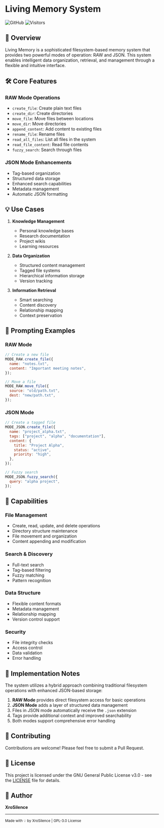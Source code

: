 # Living Memory System

![GitHub](https://img.shields.io/badge/license-GPL--3.0-blue.svg)
![Visitors](https://api.visitorbadge.io/api/visitors?path=https%3A%2F%2Fgithub.com%2FXroSilence%2Fliving-memory&countColor=%23263759)

## 🧠 Overview

Living Memory is a sophisticated filesystem-based memory system that provides two powerful modes of operation: RAW and JSON. This system enables intelligent data organization, retrieval, and management through a flexible and intuitive interface.

## 🛠️ Core Features

### RAW Mode Operations

- `create_file`: Create plain text files
- `create_dir`: Create directories
- `move_file`: Move files between locations
- `move_dir`: Move directories
- `append_content`: Add content to existing files
- `rename_file`: Rename files
- `read_all_files`: List all files in the system
- `read_file_content`: Read file contents
- `fuzzy_search`: Search through files

### JSON Mode Enhancements

- Tag-based organization
- Structured data storage
- Enhanced search capabilities
- Metadata management
- Automatic JSON formatting

## 💡 Use Cases

1. **Knowledge Management**

   - Personal knowledge bases
   - Research documentation
   - Project wikis
   - Learning resources

2. **Data Organization**

   - Structured content management
   - Tagged file systems
   - Hierarchical information storage
   - Version tracking

3. **Information Retrieval**
   - Smart searching
   - Content discovery
   - Relationship mapping
   - Context preservation

## 🎯 Prompting Examples

### RAW Mode

```javascript
// Create a new file
MODE_RAW.create_file({
  name: "notes.txt",
  content: "Important meeting notes",
});

// Move a file
MODE_RAW.move_file({
  source: "old/path.txt",
  dest: "new/path.txt",
});
```

### JSON Mode

```javascript
// Create a tagged file
MODE_JSON.create_file({
  name: "project_alpha.txt",
  tags: ["project", "alpha", "documentation"],
  content: {
    title: "Project Alpha",
    status: "active",
    priority: "high",
  },
});

// Fuzzy search
MODE_JSON.fuzzy_search({
  query: "alpha project",
});
```

## 🚀 Capabilities

### File Management

- Create, read, update, and delete operations
- Directory structure maintenance
- File movement and organization
- Content appending and modification

### Search & Discovery

- Full-text search
- Tag-based filtering
- Fuzzy matching
- Pattern recognition

### Data Structure

- Flexible content formats
- Metadata management
- Relationship mapping
- Version control support

### Security

- File integrity checks
- Access control
- Data validation
- Error handling

## 📝 Implementation Notes

The system utilizes a hybrid approach combining traditional filesystem operations with enhanced JSON-based storage:

1. **RAW Mode** provides direct filesystem access for basic operations
2. **JSON Mode** adds a layer of structured data management
3. Files in JSON mode automatically receive the `.json` extension
4. Tags provide additional context and improved searchability
5. Both modes support comprehensive error handling

## 🤝 Contributing

Contributions are welcome! Please feel free to submit a Pull Request.

## 📄 License

This project is licensed under the GNU General Public License v3.0 - see the [LICENSE](LICENSE) file for details.

## 👤 Author

**XroSilence**

---

<small>Made with 💡 by XroSilence | GPL-3.0 License</small>
